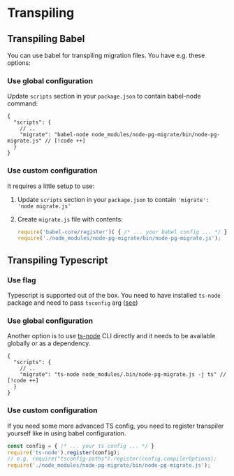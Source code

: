 # Transpiling

## Transpiling Babel

You can use babel for transpiling migration files. You have e.g. these options:

### Use global configuration

Update `scripts` section in your `package.json` to contain babel-node command:
```jsonc
{
  "scripts": {
    // ..
    "migrate": "babel-node node_modules/node-pg-migrate/bin/node-pg-migrate.js" // [!code ++]
  }
}
```

### Use custom configuration

It requires a little setup to use:

1. Update `scripts` section in your `package.json` to contain `'migrate': 'node migrate.js'`
2. Create `migrate.js` file with contents:

    ```js
    require('babel-core/register')( { /* ... your babel config ... */ } );
    require('./node_modules/node-pg-migrate/bin/node-pg-migrate.js');
    ```

## Transpiling Typescript

### Use flag

Typescript is supported out of the box. You need to have installed `ts-node` package and need to pass `tsconfig`
arg ([see](/cli#configuration))

### Use global configuration

Another option is to use [ts-node](https://www.npmjs.com/package/ts-node) CLI directly and it needs to be available
globally or as a dependency.

```jsonc
{
  "scripts": {
    // ..
    "migrate": "ts-node node_modules/.bin/node-pg-migrate.js -j ts" // [!code ++]
  }
}
```

### Use custom configuration

If you need some more advanced TS config, you need to register transpiler yourself like in using babel configuration.

```js
const config = { /* ... your ts config ... */ }
require('ts-node').register(config);
// e.g. require("tsconfig-paths").register(config.compilerOptions);
require('./node_modules/node-pg-migrate/bin/node-pg-migrate.js');
```
